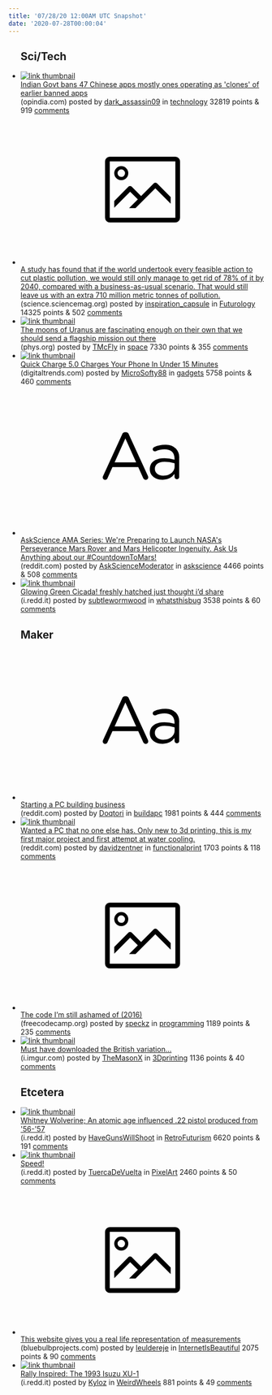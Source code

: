 ```yaml
---
title: '07/28/20 12:00AM UTC Snapshot'
date: '2020-07-28T00:00:04'
---
```

<ul>
<h2>Sci/Tech</h2>

<li><a href='https://www.opindia.com/2020/07/chinese-app-47-clones-banned-government-india-tiktok/'><img src='https://b.thumbs.redditmedia.com/YGoxtJYcy0_PkdD4eFZxlypjaEhUEFJ0Ax_9wkR77iI.jpg' alt='link thumbnail'></a><div><div class='linkTitle'><a href='https://www.opindia.com/2020/07/chinese-app-47-clones-banned-government-india-tiktok/'>Indian Govt bans 47 Chinese apps mostly ones operating as 'clones' of earlier banned apps</a></div>(opindia.com) posted by <a href='https://www.reddit.com/user/dark_assassin09'>dark_assassin09</a> in <a href='https://www.reddit.com/r/technology'>technology</a> 32819 points & 919 <a href='https://www.reddit.com/r/technology/comments/hyp2df/indian_govt_bans_47_chinese_apps_mostly_ones/'>comments</a></div></li>

<li><a href='https://science.sciencemag.org/content/early/2020/07/22/science.aba9475.full'><svg version='1.1' viewBox='-34 -14 104 64' preserveAspectRatio='xMidYMid meet' xmlns='http://www.w3.org/2000/svg' xmlns:xlink='http://www.w3.org/1999/xlink'>
    <title>link thumbnail</title>
    <path d='M32,4H4A2,2,0,0,0,2,6V30a2,2,0,0,0,2,2H32a2,2,0,0,0,2-2V6A2,2,0,0,0,32,4ZM4,30V6H32V30Z'></path>
    <path d='M8.92,14a3,3,0,1,0-3-3A3,3,0,0,0,8.92,14Zm0-4.6A1.6,1.6,0,1,1,7.33,11,1.6,1.6,0,0,1,8.92,9.41Z'></path>
    <path d='M22.78,15.37l-5.4,5.4-4-4a1,1,0,0,0-1.41,0L5.92,22.9v2.83l6.79-6.79L16,22.18l-3.75,3.75H15l8.45-8.45L30,24V21.18l-5.81-5.81A1,1,0,0,0,22.78,15.37Z'></path>
    </svg></a><div><div class='linkTitle'><a href='https://science.sciencemag.org/content/early/2020/07/22/science.aba9475.full'>A study has found that if the world undertook every feasible action to cut plastic pollution, we would still only manage to get rid of 78% of it by 2040, compared with a business-as-usual scenario. That would still leave us with an extra 710 million metric tonnes of pollution.</a></div>(science.sciencemag.org) posted by <a href='https://www.reddit.com/user/inspiration_capsule'>inspiration_capsule</a> in <a href='https://www.reddit.com/r/Futurology'>Futurology</a> 14325 points & 502 <a href='https://www.reddit.com/r/Futurology/comments/hyo1wl/a_study_has_found_that_if_the_world_undertook/'>comments</a></div></li>

<li><a href='https://phys.org/news/2020-07-moons-uranus-fascinating-flagship-mission.html'><img src='https://b.thumbs.redditmedia.com/NFLBrYMS3msI6UMn_Je1pBJ3pzssRBScvriy1Lyg9UY.jpg' alt='link thumbnail'></a><div><div class='linkTitle'><a href='https://phys.org/news/2020-07-moons-uranus-fascinating-flagship-mission.html'>The moons of Uranus are fascinating enough on their own that we should send a flagship mission out there</a></div>(phys.org) posted by <a href='https://www.reddit.com/user/TMcFly'>TMcFly</a> in <a href='https://www.reddit.com/r/space'>space</a> 7330 points & 355 <a href='https://www.reddit.com/r/space/comments/hys6p1/the_moons_of_uranus_are_fascinating_enough_on/'>comments</a></div></li>

<li><a href='https://www.digitaltrends.com/mobile/qualcomm-quick-charge-5-0-news/'><img src='https://b.thumbs.redditmedia.com/tuQcTgLErw5oy-qg6hB_aCkDrUyez2K0HL6SaWHGCGU.jpg' alt='link thumbnail'></a><div><div class='linkTitle'><a href='https://www.digitaltrends.com/mobile/qualcomm-quick-charge-5-0-news/'>Quick Charge 5.0 Charges Your Phone In Under 15 Minutes</a></div>(digitaltrends.com) posted by <a href='https://www.reddit.com/user/MicroSofty88'>MicroSofty88</a> in <a href='https://www.reddit.com/r/gadgets'>gadgets</a> 5758 points & 460 <a href='https://www.reddit.com/r/gadgets/comments/hyuv2o/quick_charge_50_charges_your_phone_in_under_15/'>comments</a></div></li>

<li><a href='https://www.reddit.com/r/askscience/comments/hyq6ni/askscience_ama_series_were_preparing_to_launch/'><svg version='1.1' viewBox='-34 -12 104 64' preserveAspectRatio='xMidYMid slice' xmlns='http://www.w3.org/2000/svg' xmlns:xlink='http://www.w3.org/1999/xlink'>
    <title>text link thumbnail</title>
    <path d='M12.19,8.84a1.45,1.45,0,0,0-1.4-1h-.12a1.46,1.46,0,0,0-1.42,1L1.14,26.56a1.29,1.29,0,0,0-.14.59,1,1,0,0,0,1,1,1.12,1.12,0,0,0,1.08-.77l2.08-4.65h11l2.08,4.59a1.24,1.24,0,0,0,1.12.83,1.08,1.08,0,0,0,1.08-1.08,1.64,1.64,0,0,0-.14-.57ZM6.08,20.71l4.59-10.22,4.6,10.22Z'>
    </path>
    <path d='M32.24,14.78A6.35,6.35,0,0,0,27.6,13.2a11.36,11.36,0,0,0-4.7,1,1,1,0,0,0-.58.89,1,1,0,0,0,.94.92,1.23,1.23,0,0,0,.39-.08,8.87,8.87,0,0,1,3.72-.81c2.7,0,4.28,1.33,4.28,3.92v.5a15.29,15.29,0,0,0-4.42-.61c-3.64,0-6.14,1.61-6.14,4.64v.05c0,2.95,2.7,4.48,5.37,4.48a6.29,6.29,0,0,0,5.19-2.48V26.9a1,1,0,0,0,1,1,1,1,0,0,0,1-1.06V19A5.71,5.71,0,0,0,32.24,14.78Zm-.56,7.7c0,2.28-2.17,3.89-4.81,3.89-1.94,0-3.61-1.06-3.61-2.86v-.06c0-1.8,1.5-3,4.2-3a15.2,15.2,0,0,1,4.22.61Z'>
    </path>
    </svg></a><div><div class='linkTitle'><a href='https://www.reddit.com/r/askscience/comments/hyq6ni/askscience_ama_series_were_preparing_to_launch/'>AskScience AMA Series: We're Preparing to Launch NASA's Perseverance Mars Rover and Mars Helicopter Ingenuity. Ask Us Anything about our #CountdownToMars!</a></div>(reddit.com) posted by <a href='https://www.reddit.com/user/AskScienceModerator'>AskScienceModerator</a> in <a href='https://www.reddit.com/r/askscience'>askscience</a> 4466 points & 508 <a href='https://www.reddit.com/r/askscience/comments/hyq6ni/askscience_ama_series_were_preparing_to_launch/'>comments</a></div></li>

<li><a href='https://i.redd.it/46kvewzc9bd51.jpg'><img src='https://b.thumbs.redditmedia.com/S1cexwkkSsFoWr7mZWBs6IWkOhuZGrAOLR5lbiHIbjA.jpg' alt='link thumbnail'></a><div><div class='linkTitle'><a href='https://i.redd.it/46kvewzc9bd51.jpg'>Glowing Green Cicada! freshly hatched just thought i’d share</a></div>(i.redd.it) posted by <a href='https://www.reddit.com/user/subtlewormwood'>subtlewormwood</a> in <a href='https://www.reddit.com/r/whatsthisbug'>whatsthisbug</a> 3538 points & 60 <a href='https://www.reddit.com/r/whatsthisbug/comments/hyjw5s/glowing_green_cicada_freshly_hatched_just_thought/'>comments</a></div></li>

<h2>Maker</h2>

<li><a href='https://www.reddit.com/r/buildapc/comments/hys95y/starting_a_pc_building_business/'><svg version='1.1' viewBox='-34 -12 104 64' preserveAspectRatio='xMidYMid slice' xmlns='http://www.w3.org/2000/svg' xmlns:xlink='http://www.w3.org/1999/xlink'>
    <title>text link thumbnail</title>
    <path d='M12.19,8.84a1.45,1.45,0,0,0-1.4-1h-.12a1.46,1.46,0,0,0-1.42,1L1.14,26.56a1.29,1.29,0,0,0-.14.59,1,1,0,0,0,1,1,1.12,1.12,0,0,0,1.08-.77l2.08-4.65h11l2.08,4.59a1.24,1.24,0,0,0,1.12.83,1.08,1.08,0,0,0,1.08-1.08,1.64,1.64,0,0,0-.14-.57ZM6.08,20.71l4.59-10.22,4.6,10.22Z'>
    </path>
    <path d='M32.24,14.78A6.35,6.35,0,0,0,27.6,13.2a11.36,11.36,0,0,0-4.7,1,1,1,0,0,0-.58.89,1,1,0,0,0,.94.92,1.23,1.23,0,0,0,.39-.08,8.87,8.87,0,0,1,3.72-.81c2.7,0,4.28,1.33,4.28,3.92v.5a15.29,15.29,0,0,0-4.42-.61c-3.64,0-6.14,1.61-6.14,4.64v.05c0,2.95,2.7,4.48,5.37,4.48a6.29,6.29,0,0,0,5.19-2.48V26.9a1,1,0,0,0,1,1,1,1,0,0,0,1-1.06V19A5.71,5.71,0,0,0,32.24,14.78Zm-.56,7.7c0,2.28-2.17,3.89-4.81,3.89-1.94,0-3.61-1.06-3.61-2.86v-.06c0-1.8,1.5-3,4.2-3a15.2,15.2,0,0,1,4.22.61Z'>
    </path>
    </svg></a><div><div class='linkTitle'><a href='https://www.reddit.com/r/buildapc/comments/hys95y/starting_a_pc_building_business/'>Starting a PC building business</a></div>(reddit.com) posted by <a href='https://www.reddit.com/user/Doqtori'>Doqtori</a> in <a href='https://www.reddit.com/r/buildapc'>buildapc</a> 1981 points & 444 <a href='https://www.reddit.com/r/buildapc/comments/hys95y/starting_a_pc_building_business/'>comments</a></div></li>

<li><a href='https://www.reddit.com/gallery/hysdmj'><img src='https://b.thumbs.redditmedia.com/zuA7n7e52QjkQgd9ybk_U2nOLJR3ffO6NPhx2Cc1ScE.jpg' alt='link thumbnail'></a><div><div class='linkTitle'><a href='https://www.reddit.com/gallery/hysdmj'>Wanted a PC that no one else has. Only new to 3d printing, this is my first major project and first attempt at water cooling.</a></div>(reddit.com) posted by <a href='https://www.reddit.com/user/davidzentner'>davidzentner</a> in <a href='https://www.reddit.com/r/functionalprint'>functionalprint</a> 1703 points & 118 <a href='https://www.reddit.com/r/functionalprint/comments/hysdmj/wanted_a_pc_that_no_one_else_has_only_new_to_3d/'>comments</a></div></li>

<li><a href='https://www.freecodecamp.org/news/the-code-im-still-ashamed-of-e4c021dff55e/'><svg version='1.1' viewBox='-34 -14 104 64' preserveAspectRatio='xMidYMid meet' xmlns='http://www.w3.org/2000/svg' xmlns:xlink='http://www.w3.org/1999/xlink'>
    <title>link thumbnail</title>
    <path d='M32,4H4A2,2,0,0,0,2,6V30a2,2,0,0,0,2,2H32a2,2,0,0,0,2-2V6A2,2,0,0,0,32,4ZM4,30V6H32V30Z'></path>
    <path d='M8.92,14a3,3,0,1,0-3-3A3,3,0,0,0,8.92,14Zm0-4.6A1.6,1.6,0,1,1,7.33,11,1.6,1.6,0,0,1,8.92,9.41Z'></path>
    <path d='M22.78,15.37l-5.4,5.4-4-4a1,1,0,0,0-1.41,0L5.92,22.9v2.83l6.79-6.79L16,22.18l-3.75,3.75H15l8.45-8.45L30,24V21.18l-5.81-5.81A1,1,0,0,0,22.78,15.37Z'></path>
    </svg></a><div><div class='linkTitle'><a href='https://www.freecodecamp.org/news/the-code-im-still-ashamed-of-e4c021dff55e/'>The code I’m still ashamed of (2016)</a></div>(freecodecamp.org) posted by <a href='https://www.reddit.com/user/speckz'>speckz</a> in <a href='https://www.reddit.com/r/programming'>programming</a> 1189 points & 235 <a href='https://www.reddit.com/r/programming/comments/hyrkhm/the_code_im_still_ashamed_of_2016/'>comments</a></div></li>

<li><a href='https://i.imgur.com/WRSsrdh.jpg'><img src='https://b.thumbs.redditmedia.com/cJ2QivP9sY8Ktv44W9Now-38NdwjiFDhcDOWbFUq2qU.jpg' alt='link thumbnail'></a><div><div class='linkTitle'><a href='https://i.imgur.com/WRSsrdh.jpg'>Must have downloaded the British variation...</a></div>(i.imgur.com) posted by <a href='https://www.reddit.com/user/TheMasonX'>TheMasonX</a> in <a href='https://www.reddit.com/r/3Dprinting'>3Dprinting</a> 1136 points & 40 <a href='https://www.reddit.com/r/3Dprinting/comments/hyx2sh/must_have_downloaded_the_british_variation/'>comments</a></div></li>

<h2>Etcetera</h2>

<li><a href='https://i.redd.it/l0weeexbo7d51.jpg'><img src='https://b.thumbs.redditmedia.com/zYExCRR6QvPM7AqFHpN-At3ei1LIbzJYXvOnjeAkilE.jpg' alt='link thumbnail'></a><div><div class='linkTitle'><a href='https://i.redd.it/l0weeexbo7d51.jpg'>Whitney Wolverine; An atomic age influenced .22 pistol produced from '56-'57</a></div>(i.redd.it) posted by <a href='https://www.reddit.com/user/HaveGunsWillShoot'>HaveGunsWillShoot</a> in <a href='https://www.reddit.com/r/RetroFuturism'>RetroFuturism</a> 6620 points & 191 <a href='https://www.reddit.com/r/RetroFuturism/comments/hypzw9/whitney_wolverine_an_atomic_age_influenced_22/'>comments</a></div></li>

<li><a href='https://i.redd.it/wqbf7xpeked51.gif'><img src='https://b.thumbs.redditmedia.com/MdezNEN_glEhNrIvVemGZw4w5SxuQlkGMH6hbda3qSo.jpg' alt='link thumbnail'></a><div><div class='linkTitle'><a href='https://i.redd.it/wqbf7xpeked51.gif'>Speed!</a></div>(i.redd.it) posted by <a href='https://www.reddit.com/user/TuercaDeVuelta'>TuercaDeVuelta</a> in <a href='https://www.reddit.com/r/PixelArt'>PixelArt</a> 2460 points & 50 <a href='https://www.reddit.com/r/PixelArt/comments/hysdc0/speed/'>comments</a></div></li>

<li><a href='https://www.bluebulbprojects.com/measureofthings/default.php'><svg version='1.1' viewBox='-34 -14 104 64' preserveAspectRatio='xMidYMid meet' xmlns='http://www.w3.org/2000/svg' xmlns:xlink='http://www.w3.org/1999/xlink'>
    <title>link thumbnail</title>
    <path d='M32,4H4A2,2,0,0,0,2,6V30a2,2,0,0,0,2,2H32a2,2,0,0,0,2-2V6A2,2,0,0,0,32,4ZM4,30V6H32V30Z'></path>
    <path d='M8.92,14a3,3,0,1,0-3-3A3,3,0,0,0,8.92,14Zm0-4.6A1.6,1.6,0,1,1,7.33,11,1.6,1.6,0,0,1,8.92,9.41Z'></path>
    <path d='M22.78,15.37l-5.4,5.4-4-4a1,1,0,0,0-1.41,0L5.92,22.9v2.83l6.79-6.79L16,22.18l-3.75,3.75H15l8.45-8.45L30,24V21.18l-5.81-5.81A1,1,0,0,0,22.78,15.37Z'></path>
    </svg></a><div><div class='linkTitle'><a href='https://www.bluebulbprojects.com/measureofthings/default.php'>This website gives you a real life representation of measurements</a></div>(bluebulbprojects.com) posted by <a href='https://www.reddit.com/user/leuldereje'>leuldereje</a> in <a href='https://www.reddit.com/r/InternetIsBeautiful'>InternetIsBeautiful</a> 2075 points & 90 <a href='https://www.reddit.com/r/InternetIsBeautiful/comments/hypbcc/this_website_gives_you_a_real_life_representation/'>comments</a></div></li>

<li><a href='https://i.redd.it/wlz3l6enned51.jpg'><img src='https://b.thumbs.redditmedia.com/XytLygIU834T-iliM1ciGAF_ZG89tFqheDmC1iVWWAg.jpg' alt='link thumbnail'></a><div><div class='linkTitle'><a href='https://i.redd.it/wlz3l6enned51.jpg'>Rally Inspired: The 1993 Isuzu XU-1</a></div>(i.redd.it) posted by <a href='https://www.reddit.com/user/Kyloz'>Kyloz</a> in <a href='https://www.reddit.com/r/WeirdWheels'>WeirdWheels</a> 881 points & 49 <a href='https://www.reddit.com/r/WeirdWheels/comments/hyspzz/rally_inspired_the_1993_isuzu_xu1/'>comments</a></div></li>

</ul>
